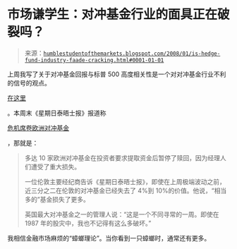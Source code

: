 <!--yml

分类：未分类

日期：2024-05-18 01:14:06

-->

# 市场谦学生：对冲基金行业的面具正在破裂吗？

> 来源：[`humblestudentofthemarkets.blogspot.com/2008/01/is-hedge-fund-industry-faade-cracking.html#0001-01-01`](https://humblestudentofthemarkets.blogspot.com/2008/01/is-hedge-fund-industry-faade-cracking.html#0001-01-01)

上周我写了关于对冲基金回报与标普 500 高度相关性是一个对对冲基金行业不利的信号的观点。

[在这里](http://humblestudentofthemarkets.blogspot.com/2008/01/high-hedge-funds-500-correlation-bad.html)

。本周末《星期日泰晤士报》报道称

[危机席卷欧洲对冲基金](http://business.timesonline.co.uk/tol/business/industry_sectors/banking_and_finance/article3256253.ece)

，那就是：

> 多达 10 家欧洲对冲基金在投资者要求提取资金后暂停了赎回，因为经理人们遭受了重大损失。
> 
> 一位伦敦主要经纪商告诉《星期日泰晤士报》，即使在上周极端波动之前，近三分之二在伦敦的对冲基金已经失去了 4%到 10%的价值。他说，“相当多的”基金损失了更多。
> 
> 英国最大对冲基金之一的管理人说：“这是一个不同寻常的一周。即使在 1987 年的股灾中，我也不记得有这么多破坏。”

我相信金融市场麻烦的“蟑螂理论”。当你看到一只蟑螂时，通常还有更多。
